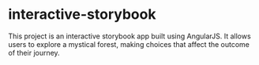 # interactive-storybook
This project is an interactive storybook app built using AngularJS. It allows users to explore a mystical forest, making choices that affect the outcome of their journey.
